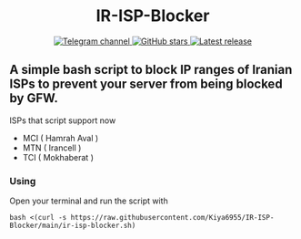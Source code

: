 <h1 align="center">IR-ISP-Blocker</h1>

<div align="center">
    <a href="https://t.me/savechannelkiya6955"> <img src="https://img.shields.io/badge/TelegramChannel-%230577B8?logo=telegram" alt="Telegram channel"/> </a>
    <a href="https://github.com/Kiya6955/IR-ISP-Blocker"> <img src="https://img.shields.io/github/stars/Kiya6955/IR-ISP-Blocker?style=flat" alt="GitHub stars"/> </a>
    <a href="https://github.com/Kiya6955/IR-ISP-Blocker/releases/latest"> <img src="https://img.shields.io/github/release/Kiya6955/IR-ISP-Blocker.svg" alt="Latest release"/> </a>
</div>

## A simple bash script to block IP ranges of **Iranian ISPs** to prevent your server from being blocked by GFW.

ISPs that script support now
- MCI ( Hamrah Aval )
- MTN ( Irancell )
- TCI ( Mokhaberat )
### Using
Open your terminal and run the script with
```
bash <(curl -s https://raw.githubusercontent.com/Kiya6955/IR-ISP-Blocker/main/ir-isp-blocker.sh)
```
